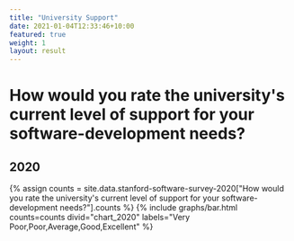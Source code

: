 ```yaml
---
title: "University Support"
date: 2021-01-04T12:33:46+10:00
featured: true
weight: 1
layout: result
---
```


# How would you rate the university's current level of support for your software-development needs?

## 2020

{% assign counts = site.data.stanford-software-survey-2020["How would you rate the university's current level of support for your software-development needs?"].counts %}
{% include graphs/bar.html counts=counts divid="chart_2020" labels="Very Poor,Poor,Average,Good,Excellent" %}

